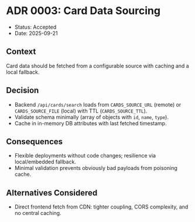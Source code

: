 # ADR 0003: Card Data Sourcing

- Status: Accepted
- Date: 2025-09-21

## Context
Card data should be fetched from a configurable source with caching and a local fallback.

## Decision
- Backend `/api/cards/search` loads from `CARDS_SOURCE_URL` (remote) or `CARDS_SOURCE_FILE` (local) with TTL (`CARDS_SOURCE_TTL`).
- Validate schema minimally (array of objects with `id`, `name`, `type`).
- Cache in in-memory DB attributes with last fetched timestamp.

## Consequences
- Flexible deployments without code changes; resilience via local/embedded fallback.
- Minimal validation prevents obviously bad payloads from poisoning cache.

## Alternatives Considered
- Direct frontend fetch from CDN: tighter coupling, CORS complexity, and no central caching.
